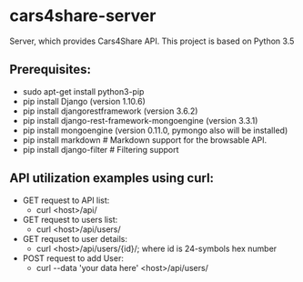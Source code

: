 # cars4share-server
Server, which provides Cars4Share API. This project is based on Python 3.5

## Prerequisites:
* sudo apt-get install python3-pip
* pip install Django (version 1.10.6)
* pip install djangorestframework (version 3.6.2)
* pip install django-rest-framework-mongoengine (version 3.3.1)
* pip install mongoengine (version 0.11.0, pymongo also will be installed)
* pip install markdown       # Markdown support for the browsable API.
* pip install django-filter  # Filtering support

## API utilization examples using curl:
* GET request to API list: 
  * curl \<host>/api/
* GET request to users list:
  * curl \<host>/api/users/
* GET requset to user details: 
  * curl \<host>/api/users/{id}/; where id is 24-symbols hex number
* POST request to add User: 
  * curl --data 'your data here' \<host>/api/users/
